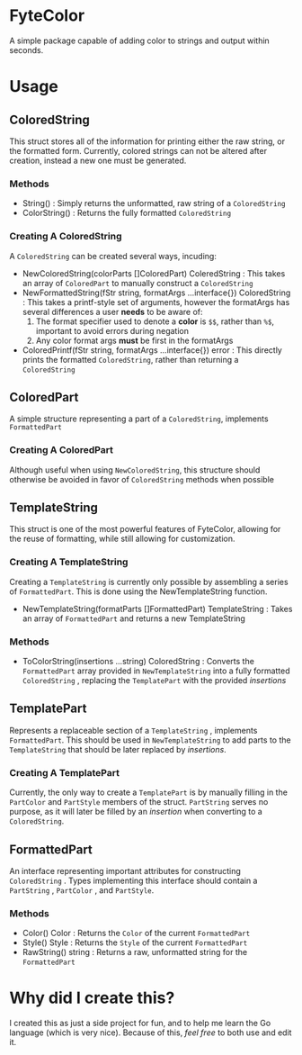 # FyteColor
A simple package capable of adding color to strings and output within seconds.

# Usage
## ColoredString
This struct stores all of the information for printing either the raw string, or the formatted form. Currently, colored strings can not be altered after creation, instead a new one must be generated.
### Methods
  * String() : Simply returns the unformatted, raw string of a `ColoredString`
  * ColorString() : Returns the fully formatted `ColoredString`

### Creating A ColoredString
A `ColoredString` can be created several ways, incuding:
  * NewColoredString(colorParts []ColoredPart) ColeredString : This takes an array of `ColoredPart` to manually construct a `ColoredString`
  * NewFormattedString(fStr string, formatArgs ...interface{}) ColoredString : This takes a printf-style set of arguments, however the formatArgs has several differences a user __needs__ to be aware of:
    1. The format specifier used to denote a __color__ is `$$`, rather than `%$`, important to avoid errors during negation
    2. Any color format args __must__ be first in the formatArgs
  * ColoredPrintf(fStr string, formatArgs ...interface{}) error : This directly prints the formatted `ColoredString`, rather than returning a `ColoredString`

## ColoredPart
A simple structure representing a part of a `ColoredString`, implements `FormattedPart`
### Creating A ColoredPart
Although useful when using `NewColoredString`, this structure should otherwise be avoided in favor of `ColoredString` methods when possible

## TemplateString
This struct is one of the most powerful features of FyteColor, allowing for the reuse of formatting, while still allowing for customization.
### Creating A TemplateString
Creating a `TemplateString` is currently only possible by assembling a series of `FormattedPart`. This is done using the NewTemplateString function.
  * NewTemplateString(formatParts []FormattedPart) TemplateString : Takes an array of `FormattedPart` and returns a new TemplateString

### Methods
  * ToColorString(insertions ...string) ColoredString : Converts the `FormattedPart` array provided in `NewTemplateString` into a fully formatted `ColoredString` , replacing the `TemplatePart` with the provided _insertions_

## TemplatePart
Represents a replaceable section of a `TemplateString` , implements `FormattedPart`. This should be used in `NewTemplateString` to add parts to the `TemplateString` that should be later replaced by _insertions_.
### Creating A TemplatePart
Currently, the only way to create a `TemplatePart` is by manually filling in the `PartColor` and `PartStyle` members of the struct. `PartString` serves no purpose, as it will later be filled by an _insertion_ when converting to a `ColoredString`.

## FormattedPart
An interface representing important attributes for constructing `ColoredString` . Types implementing this interface should contain a `PartString` , `PartColor` , and `PartStyle`.
### Methods
  * Color() Color : Returns the `Color` of the current `FormattedPart`
  * Style() Style : Returns the `Style` of the current `FormattedPart`
  * RawString() string : Returns a raw, unformatted string for the `FormattedPart`

# Why did I create this?
I created this as just a side project for fun, and to help me learn the Go language (which is very nice). Because of this, _feel free_ to both use and edit it.

